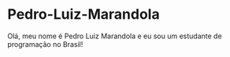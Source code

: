 # Pedro-Luiz-Marandola
Olá, meu nome é Pedro Luiz Marandola e eu sou um estudante de programação no Brasil!
